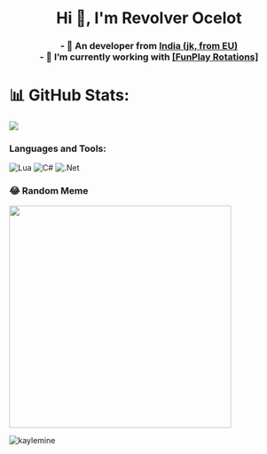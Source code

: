<h1 align="center">Hi 👋, I'm Revolver Ocelot</h1>
<h3 align="center"> - 🚽 An developer from <a href="https://www.youtube.com/watch?v=CNDI4WlJ8eo">India (jk, from EU)</a> 
<br> 
- 🔭 I’m currently working with <a href="https://funpay.com/users/350736/">[FunPlay Rotations]</a> 
</br>
</h3>
 

# 📊 GitHub Stats:

![](https://github-readme-stats.vercel.app/api/top-langs/?username=KayleMine&theme=ayu-mirage&hide_border=false&include_all_commits=true&count_private=true&layout=compact&hide_progress=true&exclude_repo=Telegram-WoW-Whisper)
 

<h3 align="left">Languages and Tools:</h3>

![Lua](https://img.shields.io/badge/lua-%232C2D72.svg?style=plastic&logo=lua&logoColor=white) ![C#](https://img.shields.io/badge/c%23-%23239120.svg?style=plastic&logo=c-sharp&logoColor=white) ![.Net](https://img.shields.io/badge/.NET-5C2D91?style=plastic&logo=.net&logoColor=white)

### 😂 Random Meme
<img src='https://randommeme-five.vercel.app/' style="height: 400px;"/>
<p align="left"> <img src="https://komarev.com/ghpvc/?username=kaylemine&label=Profile%20views&color=0e75b6&style=flat" alt="kaylemine" /> </p>

